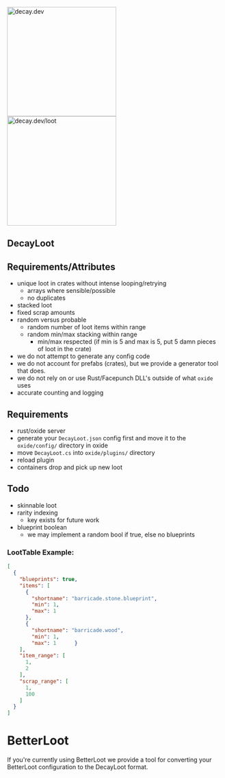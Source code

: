 
<img src="https://i.ibb.co/2dGJm44/logo.png" alt="decay.dev" width="255"/><img src="https://i.ibb.co/vvRfnRb/loot.png" alt="decay.dev/loot" width="255"/>

## DecayLoot



## Requirements/Attributes

- unique loot in crates without intense looping/retrying
  - arrays where sensible/possible
  - no duplicates
- stacked loot
- fixed scrap amounts
- random versus probable
  - random number of loot items within range
  - random min/max stacking within range
    - min/max respected (if min is 5 and max is 5, put 5 damn pieces of loot in the crate)
- we do not attempt to generate any config code
- we do not account for prefabs (crates), but we provide a generator tool that does.
- we do not rely on or use Rust/Facepunch DLL's outside of what `oxide` uses
- accurate counting and logging

## Requirements

- rust/oxide server
- generate your `DecayLoot.json` config first and move it to the `oxide/config/` directory in oxide
- move `DecayLoot.cs`  into `oxide/plugins/` directory
- reload plugin
- containers drop and pick up new loot

## Todo
- skinnable loot
- rarity indexing
  - key exists for future work
- blueprint boolean
  - we may implement a random bool if true, else no blueprints

### LootTable Example:
```json
[
  {
    "blueprints": true,
    "items": [
      {
        "shortname": "barricade.stone.blueprint",
        "min": 1,
        "max": 1
      },
      {
        "shortname": "barricade.wood",
        "min": 1,
        "max": 1      }
    ],
    "item_range": [
      1,
      2
    ],
    "scrap_range": [
      1,
      100
    ]
  }
]
```

# BetterLoot

If you're currently using BetterLoot we provide a tool for converting your BetterLoot configuration to the DecayLoot format. 
